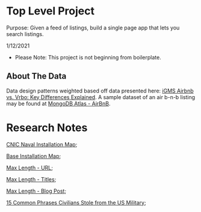 # Top Level Project
Purpose: Given a feed of listings, build a single page app that lets you search listings.

1/12/2021

- Please Note: This project is not beginning from boilerplate.

## About The Data

Data design patterns weighted based off data presented here: [iGMS Airbnb vs. Vrbo: Key Differences Explained](https://www.igms.com/airbnb-or-vrbo/).
A sample dataset of an air b-n-b listing may be found at [MongoDB Atlas - AirBnB](https://docs.atlas.mongodb.com/sample-data/sample-airbnb/).

# Research Notes
[CNIC Naval Installation Map](https://www.cnic.navy.mil/map.html);

[Base Installation Map](https://www.military.com/base-guide/browse-by-service/army);

[Max Length - URL](https://www.geeksforgeeks.org/maximum-length-of-a-url-in-different-browsers/);

[Max Length - Titles](https://www.tutorialrepublic.com/faq/what-is-the-maximum-length-of-title-and-meta-description-tag.php);

[Max Length - Blog Post](https://sproutsocial.com/insights/social-media-character-counter/);

[15 Common Phrases Civilians Stole from the US Military](https://www.military.com/undertheradar/2015/06/15-common-phrases-civilians-stole-from-the-us-military);